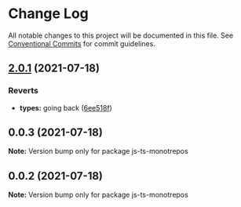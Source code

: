# Change Log

All notable changes to this project will be documented in this file.
See [Conventional Commits](https://conventionalcommits.org) for commit guidelines.

## [2.0.1](https://github.com/mike-north/js-ts-monorepos/compare/v2.0.0...v2.0.1) (2021-07-18)


### Reverts

* **types:** going back ([6ee518f](https://github.com/mike-north/js-ts-monorepos/commit/6ee518f6841f43a95f645cb4c96f3670186cb7d1))





## 0.0.3 (2021-07-18)

**Note:** Version bump only for package js-ts-monotrepos





## 0.0.2 (2021-07-18)

**Note:** Version bump only for package js-ts-monotrepos
